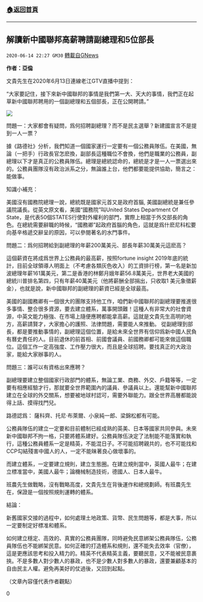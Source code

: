 ###  [:house:返回首頁](https://github.com/ourhimalayas/txt)
---

## 解讀新中國聯邦高薪聘請副總理和5位部長
`2020-06-14 22:27 GM30` [轉載自GNews](https://gnews.org/zh-hant/234146/)

**作者：亞倫**

文貴先生在2020年6月13日連線老江GTV直播中提到：

“大家要記住，接下來新中國聯邦的事情是我們第一大、天大的事情，我們正在起草新中國聯邦聘用的一個副總理和五個部長，正在公開聘請。”

![](https://s3.amazonaws.com/gnews-media-offload/wp-content/uploads/2020/06/14222244/image0-109.jpg)

問題一：大家都會有疑問，爲何招聘副總理？而不是民主選舉？新建國宣言不是提到一人一票？

據《路德社》分析，我們知道一個國家運行一定要有一個公務員隊伍。在美國，無論（一把手）行政長官怎麽換，副部長這種職位不會換，他們是職業的公務員，副總理以下才是真正的公務員隊伍。總理是總統認命的，總統是才是一人一票選出來的。公務員團隊沒有政治派系之分，無論誰上台，他們都要能提供協助，簡言之：能做事。

知識小補充：

美國沒有國務院總理一說，總統既是國家元首又是政府首腦, 美國副總統是兼任參議院議長。從英文原文看，美國“國務院”叫United States Department Of State，是代表50個STATES行使對外權利的部門，實際上相當于外交部長的角色。在總統需要辭職的時候，“國務卿”起政府首腦的角色，這就是爲什麽尼科松要向基辛格遞交辭呈的原因，可以參閱著名的水門事件。

問題二：爲何招聘給到副總理的年薪200萬美元、部長年薪30萬美元這麽高？

這個薪資在將成爲世界上公務員的最高薪，按照fortune insight 2019年底的統計，目前全球領導人明面上（不考慮各類灰色收入）的工資排行榜，第一名是新加波總理年薪161萬美元，第二是香港的林鄭月娥年薪56.8萬美元，世界老大美國的總統川普排名第四，只有年薪40萬美元（他將薪酬全部捐出，只收取1 美元象徵薪金），也就是說，新中國聯邦的副總理的薪資已經是全球最高。

美國的副國務卿有一個很大的團隊支持他工作，咱們新中國聯邦的副總理要推進很多事情、整合很多資源，要去建立體系，萬事開頭難！這種人有非常大的社會資源，中英文能力極強、在市場上隨便應聘都能拿高薪。這就是文貴先生高明的地方，高薪請賢才，大家擔心的護照、法律問題，需要能人來推動。 從副總理到部長，都是要推動事情的，副總理這個位置，是給未來全世界有信仰爲新中國人民負有曆史責任的人。目前退休的前首相、前國會議員、前國務卿都可能來做這個職位。這個工作一定高強度、工作壓力很大，而且是全球招聘。要找真正的大政治家，能給大家辦事的人。

問題三：誰可以有資格出來應聘？

副總理要建立整個國家行政部門的體系，無論工業、商務、外交、戶籍等等，一定要有相應經驗才行，那就要全世界範圍內的議員、參議員以上。還能幫新中國聯邦建立在全球的外交關系，想要被地球村認可，需要外聯能力。跟全世界高層都能說得上話、摸得找門兒。

路德認爲： 薩科齊、托尼·布萊爾、小泉純一郎、梁錦松都有可能。

公務員隊伍的建立一定要和目前體制已經成熟的英美、日本等國家共同參與。未來新中國聯邦不拘一格，只要將體系建好。公務員隊伍決定了法制能不能落實和執行，這種公務員體系一定是精英，不能混日子。不可能招聘親共的，也不可能找和CCP勾結殘害中國人的人，一定不能昧著良心做壞事的。

而建立體系，一定要建立規則，建立生態圈。在建立規則當中，英國人最牛；在建立標准當中，美國人最牛；論機械制造技術，德國人、日本人最牛。

班農先生做戰略，沒有戰略高度，文貴先生在背後運作和總規劃師。有班農先生在，保證是一個按照規則運轉的體系。

結論：

新舊國家交接的過程中，如何處理土地政策、貨幣、民生問題等，都是大事，所以一定要制定好標准和體系。

如何建立穩定、高效的、真實的公務員團隊，同時避免民意綁架公務員隊伍，公務員隊伍也不能綁架民意。如何正確的打造體系和規則，還不能失去效率（官僚），這是更應該思考和投入精力的。精英不代表精英主義，要聽民意，又不能被民意裹挾。不是多數人對少數人的暴政，也不是少數人對多數人的暴政，還要兼顧基本的自由民主人權。避免再美好的仗過後，又回到起點。

（文章內容僅代表作者觀點）

0
